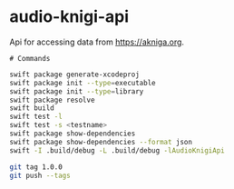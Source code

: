 # audio-knigi-api

Api for accessing data from https://akniga.org.

    # Commands
    
```sh
swift package generate-xcodeproj
swift package init --type=executable
swift package init --type=library
swift package resolve
swift build
swift test -l
swift test -s <testname>
swift package show-dependencies
swift package show-dependencies --format json
swift -I .build/debug -L .build/debug -lAudioKnigiApi
```

```bash
git tag 1.0.0
git push --tags
```

  